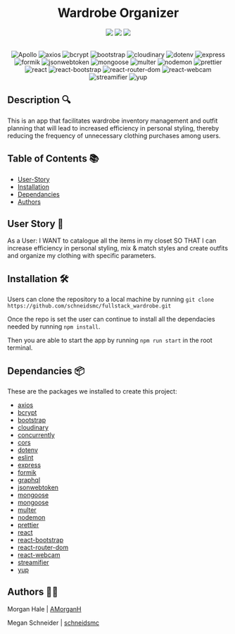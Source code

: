 <h1 align="center">Wardrobe Organizer </h1>

<div style= "text-align: center">

  <img src="https://img.shields.io/github/repo-size/schneidsmc/fullstack_wardrobe" />
  <img src="https://img.shields.io/github/languages/top/schneidsmc/fullstack_wardrobe" />
  <img src="https://img.shields.io/github/last-commit/schneidsmc/fullstack_wardrobe" />
<br /><br />

![Apollo](https://img.shields.io/badge/apollo-%233740DB?style=for-the-badge&logo=apollo-graphql&labelColor=black)
![axios](https://img.shields.io/badge/axios-%23007396?style=for-the-badge&logo=axios&labelColor=black)
![bcrypt](https://img.shields.io/badge/bcrypt-%239FE6A0?style=for-the-badge&logo=react&labelColor=black)
![bootstrap](https://img.shields.io/badge/bootstrap-%23563D7C?style=for-the-badge&logo=bootstrap&labelColor=black)
![cloudinary](https://img.shields.io/badge/cloudinary-%23F0DB4F?style=for-the-badge&logo=cloudinary&labelColor=black)
![dotenv](https://img.shields.io/badge/dotenv-%2300BB00?style=for-the-badge&logo=dotenv&labelColor=black)
![express](https://img.shields.io/badge/express-%23000000?style=for-the-badge&logo=express&labelColor=black)
![formik](https://img.shields.io/badge/formik-%2316A085?style=for-the-badge&logo=formik&labelColor=black)
![jsonwebtoken](https://img.shields.io/badge/jsonwebtoken-%23000000?style=for-the-badge&logo=json-web-tokens&labelColor=black)
![mongoose](https://img.shields.io/badge/mongoose-%23880000?style=for-the-badge&logo=mongoose&labelColor=black)
![multer](https://img.shields.io/badge/multer-%2348C0E3?style=for-the-badge&logo=react&labelColor=black)
![nodemon](https://img.shields.io/badge/nodemon-%23000000?style=for-the-badge&logo=nodemon&labelColor=black)
![prettier](https://img.shields.io/badge/prettier-%23F7B93E?style=for-the-badge&logo=prettier&labelColor=black)
![react](https://img.shields.io/badge/react-%2361DAFB?style=for-the-badge&logo=react&labelColor=black)
![react-bootstrap](https://img.shields.io/badge/react--bootstrap-%230084D1?style=for-the-badge&logo=react&labelColor=black)
![react-router-dom](https://img.shields.io/badge/react--router--dom-%23CA4245?style=for-the-badge&logo=react&labelColor=black)
![react-webcam](https://img.shields.io/badge/react--webcam-%2361DAFB?style=for-the-badge&logo=react&labelColor=black)
![streamifier](https://img.shields.io/badge/streamifier-%234285F4?style=for-the-badge&logo=react&labelColor=black)
![yup](https://img.shields.io/badge/yup-%23289E4A?style=for-the-badge&logo=react&labelColor=black)

</div>

## Description 🔍

This is an app that facilitates wardrobe inventory management and outfit planning that will lead to increased efficiency in personal styling, thereby reducing the frequency of unnecessary clothing purchases among users.

## Table of Contents 📚

- [User-Story](#user-story-📖)
- [Installation](#installation-🛠️)
- [Dependancies](#dependancies-📦)
- [Authors](#authors-👋🏽)

## User Story 📖

As a User: I WANT to catalogue all the items in my closet SO THAT I can increase efficiency in personal styling, mix & match styles and create outfits and organize my clothing with specific parameters.

## Installation 🛠️

Users can clone the repository to a local machine by running `git clone https://github.com/schneidsmc/fullstack_wardrobe.git`

Once the repo is set the user can continue to install all the dependacies needed by running `npm install`.

Then you are able to start the app by running `npm run start` in the root terminal.

## Dependancies 📦

These are the packages we installed to create this project:

- [axios](https://www.npmjs.com/package/axios)
- [bcrypt](https://www.npmjs.com/package/bcrypt)
- [bootstrap](https://www.npmjs.com/package/bootstrap)
- [cloudinary](https://www.npmjs.com/package/cloudinary)
- [concurrently](https://www.npmjs.com/package/concurrently)
- [cors](https://www.npmjs.com/package/cors)
- [dotenv](https://www.npmjs.com/package/dotenv)
- [eslint](https://www.npmjs.com/package/eslint)
- [express](https://www.npmjs.com/package/express)
- [formik](https://www.npmjs.com/package/formik)
- [graphql](https://www.npmjs.com/package/graphql)
- [jsonwebtoken](https://www.npmjs.com/package/jsonwebtoken)
- [mongoose](https://www.npmjs.com/package/mongoose)
- [mongoose](https://www.npmjs.com/package/mongoose)
- [multer](https://www.npmjs.com/package/multer)
- [nodemon](https://www.npmjs.com/package/nodemon)
- [prettier](https://www.npmjs.com/package/prettier)
- [react](https://www.npmjs.com/package/react)
- [react-bootstrap](https://www.npmjs.com/package/react-bootstrap)
- [react-router-dom](https://www.npmjs.com/package/react-router-dom)
- [react-webcam](https://www.npmjs.com/package/react-webcam)
- [streamifier](https://www.npmjs.com/package/streamifier)
- [yup](https://www.npmjs.com/package/yup)

## Authors 👋🏽

Morgan Hale | [AMorganH](https://github.com/AMorganH)

Megan Schneider | [schneidsmc](https://github.com/schneidsmc)
